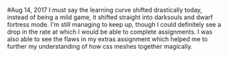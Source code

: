 #Aug 14, 2017
I must say the learning curve shifted drastically today, instead of being a mild game, it shifted straight into darksouls and dwarf fortress mode. I'm still managing to keep up, though I could definitely see a drop in the rate at which I would be able to complete assignments. I was also able to see the flaws in my extras assignment which helped me to further my understanding of how css meshes together magically. 

